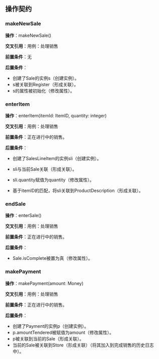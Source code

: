 ## 操作契约

### makeNewSale

**操作**：makeNewSale()

**交叉引用**：用例：处理销售

**前置条件**：无

**后置条件**：

- 创建了Sale的实例s（创建实例）。
- s被关联到Register（形成关联）。
- s的属性被初始化（修改属性）。

### enterItem

**操作**：enterItem(itemId: ItemID, quantity: integer)

**交叉引用**：用例：处理销售

**前置条件**：正在进行中的销售。

**后置条件**：

- 创建了SalesLineItem的实例sli（创建实例）。

- sli与当前Sale关联（形成关联）。
- sli.quantity赋值为quantity（修改属性）。
- 基于itemID的匹配，将sli关联到ProductDescription（形成关联）。

### endSale

**操作**：enterSale()

**交叉引用**：用例：处理销售

**前置条件**：正在进行中的销售。

**后置条件**：

- Sale.isComplete被置为真（修改属性）。

### makePayment

**操作**：makePayment(amount: Money)

**交叉引用**：用例：处理销售

**前置条件**：正在进行中的销售。

**后置条件**：

- 创建了Payment的实例p（创建实例）。
- p.amountTendered被赋值为amount（修改属性）。
- p被关联到当前的Sale（形成关联）。
- 当前的Sale被关联到Store（形成关联）（将其加入到完成销售的历史日志中）。

